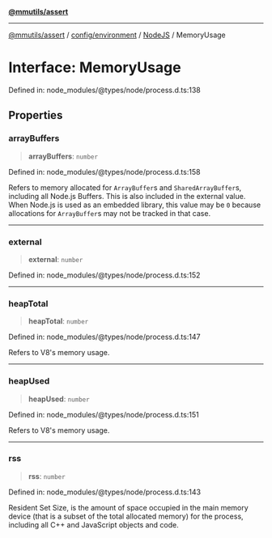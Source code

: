 [**@mmutils/assert**](../../../../../README.md)

***

[@mmutils/assert](../../../../../modules.md) / [config/environment](../../../README.md) / [NodeJS](../README.md) / MemoryUsage

# Interface: MemoryUsage

Defined in: node\_modules/@types/node/process.d.ts:138

## Properties

### arrayBuffers

> **arrayBuffers**: `number`

Defined in: node\_modules/@types/node/process.d.ts:158

Refers to memory allocated for `ArrayBuffer`s and `SharedArrayBuffer`s, including all Node.js Buffers. This is also included
in the external value. When Node.js is used as an embedded library, this value may be `0` because allocations for `ArrayBuffer`s
may not be tracked in that case.

***

### external

> **external**: `number`

Defined in: node\_modules/@types/node/process.d.ts:152

***

### heapTotal

> **heapTotal**: `number`

Defined in: node\_modules/@types/node/process.d.ts:147

Refers to V8's memory usage.

***

### heapUsed

> **heapUsed**: `number`

Defined in: node\_modules/@types/node/process.d.ts:151

Refers to V8's memory usage.

***

### rss

> **rss**: `number`

Defined in: node\_modules/@types/node/process.d.ts:143

Resident Set Size, is the amount of space occupied in the main memory device (that is a subset of the total allocated memory) for the
process, including all C++ and JavaScript objects and code.
